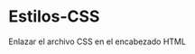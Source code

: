 # Estilos-CSS
Enlazar el archivo CSS en el encabezado HTML
<link href='URL_DEL_ARCHIVO_CSS' rel='stylesheet'/>
